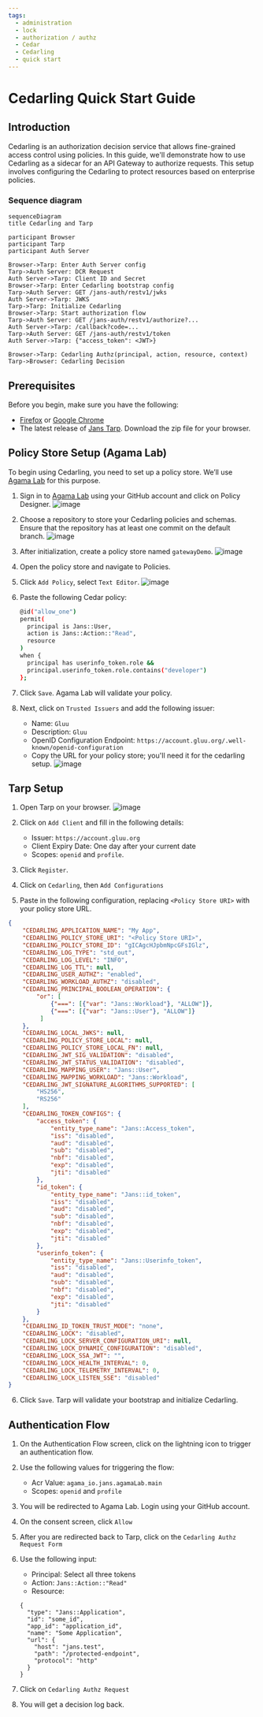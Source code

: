 ```yaml
---
tags:
  - administration
  - lock
  - authorization / authz
  - Cedar
  - Cedarling
  - quick start
---
```


# Cedarling Quick Start Guide

## Introduction

Cedarling is an authorization decision service that allows fine-grained access control using policies. 
In this guide, we'll demonstrate how to use Cedarling as a sidecar for an API Gateway to authorize requests. 
This setup involves configuring the Cedarling to protect resources based on enterprise policies.

### Sequence diagram

```mermaid
sequenceDiagram
title Cedarling and Tarp

participant Browser
participant Tarp
participant Auth Server

Browser->Tarp: Enter Auth Server config
Tarp->Auth Server: DCR Request
Auth Server->Tarp: Client ID and Secret
Browser->Tarp: Enter Cedarling bootstrap config
Tarp->Auth Server: GET /jans-auth/restv1/jwks
Auth Server->Tarp: JWKS
Tarp->Tarp: Initialize Cedarling
Browser->Tarp: Start authorization flow
Tarp->Auth Server: GET /jans-auth/restv1/authorize?...
Auth Server->Tarp: /callback?code=...
Tarp->Auth Server: GET /jans-auth/restv1/token
Auth Server->Tarp: {"access_token": <JWT>}

Browser->Tarp: Cedarling Authz(principal, action, resource, context)
Tarp->Browser: Cedarling Decision
```

## Prerequisites

Before you begin, make sure you have the following:

* [Firefox](https://www.mozilla.org/en-US/firefox/windows/) or [Google Chrome](https://www.google.com/chrome/index.html)
* The latest release of [Jans Tarp](https://github.com/JanssenProject/jans/releases/tag/nightly). Download the zip file for your browser.

## Policy Store Setup (Agama Lab)

To begin using Cedarling, you need to set up a policy store. We’ll use [Agama Lab](https://cloud.gluu.org/agama-lab/login) for this purpose.

1. Sign in to [Agama Lab](https://cloud.gluu.org/agama-lab/login) using your GitHub account and click on Policy Designer.
   ![image](../assets/cedarling-policy-designer.png)
2. Choose a repository to store your Cedarling policies and schemas. Ensure that the repository has at least one commit on the default branch.
   ![image](../assets/cedarling-select-repo.png)
3. After initialization, create a policy store named `gatewayDemo`.
   ![image](../assets/cedarling-policy-store-name.png)
4. Open the policy store and navigate to Policies.
5. Click `Add Policy`, select `Text Editor`.
   ![image](../assets/cedarling-add-policy.png) 
6. Paste the following Cedar policy:
    ```bash
    @id("allow_one")
    permit(
      principal is Jans::User,
      action is Jans::Action::"Read",
      resource
    )
    when {
      principal has userinfo_token.role &&
      principal.userinfo_token.role.contains("developer")
    };
    ```
7. Click `Save`. Agama Lab will validate your policy. 
8. Next, click on `Trusted Issuers` and add the following issuer:
  
    * Name: `Gluu`
    * Description: `Gluu`
    * OpenID Configuration Endpoint: `https://account.gluu.org/.well-known/openid-configuration`
    * Copy the URL for your policy store; you'll need it for the cedarling setup.
    ![image](../assets/cedarling-copylink.png)

## Tarp Setup

1. Open Tarp on your browser.
   ![image](../assets/tarp-blank.png)
2. Click on `Add Client` and fill in the following details:

   * Issuer: `https://account.gluu.org`
   * Client Expiry Date: One day after your current date
   * Scopes: `openid` and `profile`.
3. Click `Register`. 
4. Click on `Cedarling`, then `Add Configurations`
5. Paste in the following configuration, replacing `<Policy Store URI>` with your policy store URL. 
  ```json
  {
      "CEDARLING_APPLICATION_NAME": "My App",
      "CEDARLING_POLICY_STORE_URI": "<Policy Store URI>",
      "CEDARLING_POLICY_STORE_ID": "gICAgcHJpbmNpcGFsIGlz",
      "CEDARLING_LOG_TYPE": "std_out",
      "CEDARLING_LOG_LEVEL": "INFO",
      "CEDARLING_LOG_TTL": null,
      "CEDARLING_USER_AUTHZ": "enabled",
      "CEDARLING_WORKLOAD_AUTHZ": "disabled",
      "CEDARLING_PRINCIPAL_BOOLEAN_OPERATION": {
          "or": [
              {"===": [{"var": "Jans::Workload"}, "ALLOW"]},
              {"===": [{"var": "Jans::User"}, "ALLOW"]}
           ]
      },
      "CEDARLING_LOCAL_JWKS": null,
      "CEDARLING_POLICY_STORE_LOCAL": null,
      "CEDARLING_POLICY_STORE_LOCAL_FN": null,
      "CEDARLING_JWT_SIG_VALIDATION": "disabled",
      "CEDARLING_JWT_STATUS_VALIDATION": "disabled",
      "CEDARLING_MAPPING_USER": "Jans::User",
      "CEDARLING_MAPPING_WORKLOAD": "Jans::Workload",
      "CEDARLING_JWT_SIGNATURE_ALGORITHMS_SUPPORTED": [
          "HS256",
          "RS256"
      ],
      "CEDARLING_TOKEN_CONFIGS": {
          "access_token": {
              "entity_type_name": "Jans::Access_token",
              "iss": "disabled",
              "aud": "disabled",
              "sub": "disabled",
              "nbf": "disabled",
              "exp": "disabled",
              "jti": "disabled"
          },
          "id_token": {
              "entity_type_name": "Jans::id_token",
              "iss": "disabled",
              "aud": "disabled",
              "sub": "disabled",
              "nbf": "disabled",
              "exp": "disabled",
              "jti": "disabled"
          },
          "userinfo_token": {
              "entity_type_name": "Jans::Userinfo_token",
              "iss": "disabled",
              "aud": "disabled",
              "sub": "disabled",
              "nbf": "disabled",
              "exp": "disabled",
              "jti": "disabled"
          }
      },
      "CEDARLING_ID_TOKEN_TRUST_MODE": "none",
      "CEDARLING_LOCK": "disabled",
      "CEDARLING_LOCK_SERVER_CONFIGURATION_URI": null,
      "CEDARLING_LOCK_DYNAMIC_CONFIGURATION": "disabled",
      "CEDARLING_LOCK_SSA_JWT": "",
      "CEDARLING_LOCK_HEALTH_INTERVAL": 0,
      "CEDARLING_LOCK_TELEMETRY_INTERVAL": 0,
      "CEDARLING_LOCK_LISTEN_SSE": "disabled"
  }
  ```
6. Click `Save`. Tarp will validate your bootstrap and initialize Cedarling.

## Authentication Flow

1. On the Authentication Flow screen, click on the lightning icon to trigger an authentication flow.
2. Use the following values for triggering the flow:

    * Acr Value: `agama_io.jans.agamaLab.main`
    * Scopes: `openid` and `profile`
3. You will be redirected to Agama Lab. Login using your GitHub account.
4. On the consent screen, click `Allow`
5. After you are redirected back to Tarp, click on the `Cedarling Authz Request Form`
6. Use the following input:

    * Principal: Select all three tokens
    * Action: `Jans::Action::"Read"`
    * Resource:
    ```
    {
      "type": "Jans::Application",
      "id": "some_id",
      "app_id": "application_id",
      "name": "Some Application",
      "url": {
        "host": "jans.test",
        "path": "/protected-endpoint",
        "protocol": "http"
      }
    }
    ```
7. Click on `Cedarling Authz Request`
8. You will get a decision log back.
